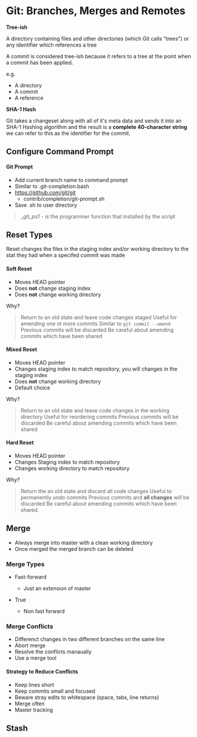 # Git: Branches, Merges and Remotes

__Tree-ish__

A directory containing files and other directories (which Git calls "trees") or any identifier which references a tree

A commit is considered tree-ish because it refers to a tree at the point when a commit has been applied.

e.g. 
- A directory
- A commit
- A reference

__SHA-1 Hash__

Git takes a changeset along with all of it's meta data and sends it into an SHA-1 Hashing algorithm and the result is a __complete 40-character string__  we can refer to this as the identifier for the commit.

## Configure Command Prompt

#### Git Prompt
- Add current branch name to command prompt
- Similar to .git-completion.bash
- https://github.com/git/git
	* contrib/completion/git-prompt.sh
- Save .sh to user directory

> __git_ps1_ - is the programmer function that installed by the script

## Reset Types
Reset changes the files in the staging index and/or working directory to the stat they had when a specifed commit was made

#### Soft Reset
- Moves HEAD pointer
- Does __not__ change staging index
- Does __not__ change working directory

Why?
> Return to an old state and leave code changes staged
> Useful for amending one ot more commits
> Similar to `git commit --amend`
> Previous commits will be discarded
> Be careful about amending commits which have been shared

#### Mixed Reset
- Moves HEAD pointer
- Changes staging index to match repository, you will changes in the staging index
- Does __not__ change working directory
- Default choice

Why? 
> Return to an old state and leave code changes in the working directory
> Useful for reordering commits
> Previous commits will be discarded
> Be careful about amending commits which have been shared

#### Hard Reset
- Moves HEAD pointer
- Changes Staging index to match repository
- Changes working directory to match repository

Why? 
> Return the an old state and discard all code changes 
> Useful to permanently undo commits 
> Previous commits and __all changes__ will be discarded 
> Be careful about amending commits which have been shared.

## Merge
- Always merge into master with a clean working directory
- Once merged the merged branch can be deleted

### Merge Types
- Fast-forward 
	* Just an extension of master
	
- True
	* Non fast forward

### Merge Conflicts

- Differenct  changes in two different branches on the same line
-  Abort merge
- Resolve the conflicts manaually
- Use a merge tool

#### Strategy to Reduce Conflicts
- Keep lines short
- Keep commits small and focused
- Beware stray edits to whitespace (space, tabs, line returns)
- Merge often
- Master tracking

## Stash